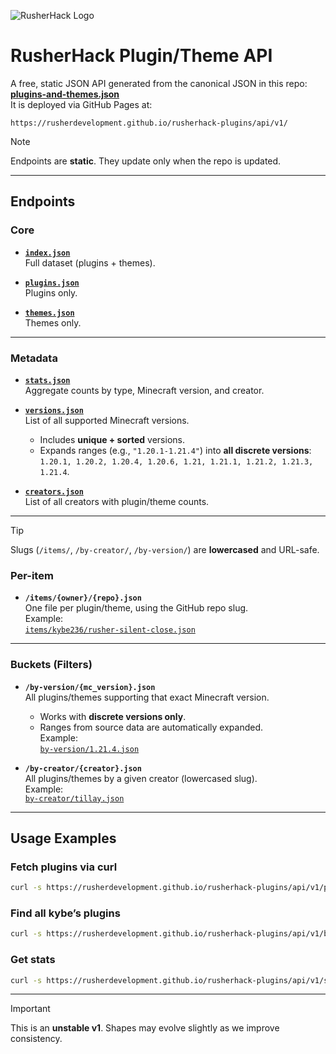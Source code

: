 ![RusherHack Logo](./Assets/RusherHacks/rh_head.png)
# RusherHack Plugin/Theme API

A free, static JSON API generated from the canonical JSON in this repo:  
**[plugins-and-themes.json](https://github.com/RusherDevelopment/rusherhack-plugins/blob/main/generated/json/plugins-and-themes.json)**  
It is deployed via GitHub Pages at:

```
https://rusherdevelopment.github.io/rusherhack-plugins/api/v1/
```

> [!NOTE]  
> Endpoints are **static**. They update only when the repo is updated.  

---

## Endpoints

### Core
- **[`index.json`](https://rusherdevelopment.github.io/rusherhack-plugins/api/v1/index.json)**  
  Full dataset (plugins + themes).

- **[`plugins.json`](https://rusherdevelopment.github.io/rusherhack-plugins/api/v1/plugins.json)**  
  Plugins only.

- **[`themes.json`](https://rusherdevelopment.github.io/rusherhack-plugins/api/v1/themes.json)**  
  Themes only.

---

### Metadata
- **[`stats.json`](https://rusherdevelopment.github.io/rusherhack-plugins/api/v1/stats.json)**  
  Aggregate counts by type, Minecraft version, and creator.

- **[`versions.json`](https://rusherdevelopment.github.io/rusherhack-plugins/api/v1/versions.json)**  
  List of all supported Minecraft versions.  
  - Includes **unique + sorted** versions.  
  - Expands ranges (e.g., `"1.20.1-1.21.4"`) into **all discrete versions**:  
    `1.20.1, 1.20.2, 1.20.4, 1.20.6, 1.21, 1.21.1, 1.21.2, 1.21.3, 1.21.4`.

- **[`creators.json`](https://rusherdevelopment.github.io/rusherhack-plugins/api/v1/creators.json)**  
  List of all creators with plugin/theme counts.

---

> [!TIP]  
> Slugs (`/items/`, `/by-creator/`, `/by-version/`) are **lowercased** and URL-safe.  

### Per-item
- **`/items/{owner}/{repo}.json`**  
  One file per plugin/theme, using the GitHub repo slug.  
  Example:  
  [`items/kybe236/rusher-silent-close.json`](https://rusherdevelopment.github.io/rusherhack-plugins/api/v1/items/kybe236/rusher-silent-close.json)

---

### Buckets (Filters)
- **`/by-version/{mc_version}.json`**  
  All plugins/themes supporting that exact Minecraft version.  
  - Works with **discrete versions only**.  
  - Ranges from source data are automatically expanded.  
  Example:  
  [`by-version/1.21.4.json`](https://rusherdevelopment.github.io/rusherhack-plugins/api/v1/by-version/1.21.4.json)

- **`/by-creator/{creator}.json`**  
  All plugins/themes by a given creator (lowercased slug).  
  Example:  
  [`by-creator/tillay.json`](https://rusherdevelopment.github.io/rusherhack-plugins/api/v1/by-creator/tillay.json)

---

## Usage Examples

### Fetch plugins via curl
```bash
curl -s https://rusherdevelopment.github.io/rusherhack-plugins/api/v1/plugins.json | jq length
```

### Find all kybe’s plugins
```bash
curl -s https://rusherdevelopment.github.io/rusherhack-plugins/api/v1/by-creator/kybe236.json | jq '.[].name'
```

### Get stats
```bash
curl -s https://rusherdevelopment.github.io/rusherhack-plugins/api/v1/stats.json | jq .
```

---

> [!IMPORTANT]  
> This is an **unstable v1**. Shapes may evolve slightly as we improve consistency.
